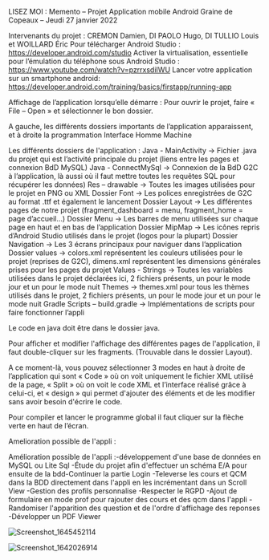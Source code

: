 LISEZ MOI :
Memento – Projet Application mobile Android Graine de Copeaux – Jeudi 27 janvier 2022

Intervenants du projet : CREMON Damien, DI PAOLO Hugo, DI TULLIO Louis et WOILLARD Éric 
Pour télécharger Android Studio :
https://developer.android.com/studio
Activer la virtualisation, essentielle pour l’émulation du téléphone sous Android Studio : 
https://www.youtube.com/watch?v=pzrrxsdiIWU
Lancer votre application sur un smartphone android:
https://developer.android.com/training/basics/firstapp/running-app

Affichage de l’application lorsqu’elle démarre : 
Pour ouvrir le projet, faire « File – Open » et sélectionner le bon dossier. 
 

A gauche, les différents dossiers importants de l’application apparaissent, et à droite la programmation Interface Homme Machine 



Les différents dossiers de l'application : 
Java - MainActivity -> Fichier .java du projet qui est l’activité principale du projet (liens entre les pages et connexion BdD MySQL)
Java - ConnectMySql -> Connexion de la BdD G2C à l’application, là aussi où il faut mettre toutes les requêtes SQL pour récupérer les données)
Res – drawable -> Toutes les images utilisées pour le projet en PNG ou XML
Dossier Font -> Les polices enregistrées de G2C au format .ttf et également le lancement 
Dossier Layout -> Les différentes pages de notre projet (fragment_dashboard = menu, fragment_home = page d’accueil…) 
Dossier Menu -> Les barres de menu utilisées sur chaque page en haut et en bas de l’application 
Dossier MipMap -> Les icônes repris d’Android Studio utilisés dans le projet (logos pour la plupart)
Dossier Navigation -> Les 3 écrans principaux pour naviguer dans l’application 
Dossier values -> colors.xml représentent les couleurs utilisées pour le projet (reprises de G2C), dimens.xml représentent les dimensions générales prises pour les pages du projet 
Values - Strings -> Toutes les variables utilisées dans le projet déclarées ici, 2 fichiers présents, un pour le mode jour et un pour le mode nuit 
Themes -> themes.xml pour tous les thèmes utilisés dans le projet, 2 fichiers présents, un pour le mode jour et un pour le mode nuit
Gradle Scripts – build.gradle -> Implémentations de scripts pour faire fonctionner l’appli 

Le code en java doit être dans le dossier java.

Pour afficher et modifier l'affichage des différentes pages de l'application, il faut double-cliquer sur les fragments. (Trouvable dans le dossier Layout).

A ce moment-là, vous pouvez sélectionner 3 modes en haut à droite de l’application qui sont « Code » où on voit uniquement le fichier XML utilisé de la page, « Split » où on voit le code XML et l’interface réalisé grâce à celui-ci, et « design » qui permet d'ajouter des éléments et de les modifier sans avoir besoin d'écrire le code.  
 
Pour compiler et lancer le programme global il faut cliquer sur la flèche verte en haut de l’écran.   


Amelioration possible de l'appli :

Amélioration possible de l'appli :-développement d'une base de données en MySQL ou Lite Sql
-Étude du projet afin d'effectuer un schéma E/A pour ensuite de la bdd-Continuer la partie Login
-Televerse les cours et QCM dans la BDD directement dans l'appli en les incrémentant dans un Scroll View
-Gestion des profils personnalise
-Respecter le RGPD
-Ajout de formulaire en mode prof pour rajouter des cours et des qcm dans l'appli
-Randomiser l'apparition des question et de l'ordre d'affichage des reponses
-Développer un PDF Viewer 


![Screenshot_1645452114](https://user-images.githubusercontent.com/73029436/154969818-5b7cec0a-983f-4364-82db-3f840b6f3f7e.png)

![Screenshot_1642026914](https://user-images.githubusercontent.com/73029436/154969833-9b9b5307-069f-4abc-ac74-98bc630346eb.png)

